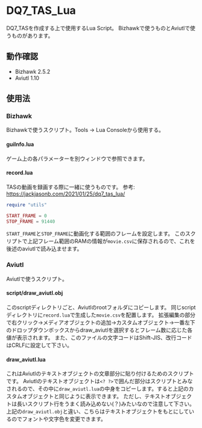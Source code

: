 # DQ7_TAS_Lua

DQ7_TASを作成する上で使用するLua Script。
Bizhawkで使うものとAviutlで使うものがあります。

## 動作確認

- Bizhawk 2.5.2
- Aviutl 1.10

## 使用法

### Bizhawk

Bizhawkで使うスクリプト。Tools -> Lua Consoleから使用する。

#### guiInfo.lua

ゲーム上の各パラメーターを別ウィンドウで参照できます。

#### record.lua

TASの動画を録画する際に一緒に使うものです。
参考: <https://jackjasonb.com/2021/01/25/dq7_tas_lua/>

```lua
require "utils"

START_FRAME = 0
STOP_FRAME = 91440
```

`START_FRAME`と`STOP_FRAME`に動画化する範囲のフレームを設定します。
このスクリプトで上記フレーム範囲のRAMの情報が`movie.csv`に保存されるので、これを後述のaviutlで読み込ませます。

### Aviutl

Aviutlで使うスクリプト。

#### script/draw_aviutl.obj

このscriptディレクトリごと、Aviutlのrootフォルダにコピーします。
同じscriptディレクトリに`record.lua`で生成した`movie.csv`を配置します。
拡張編集の部分で右クリック->メディアオブジェクトの追加->カスタムオブジェクト->一番左下のドロップダウンボックスからdraw_aviutlを選択するとフレーム数に応じた各値が表示されます。
また、このファイルの文字コードはShift-JIS、改行コードはCRLFに設定して下さい。

#### draw_aviutl.lua

これはAviutlのテキストオブジェクトの文章部分に貼り付けるためのスクリプトです。
Aviutlのテキストオブジェクトは`<? ?>`で囲んだ部分はスクリプトとみなされるので、その中に`draw_aviutl.lua`の中身をコピーします。すると上記のカスタムオブジェクトと同じように表示できます。
ただし、テキストオブジェクトは長いスクリプト行をうまく読み込めない(？)みたいなので注意して下さい。
上記の`draw_aviutl.obj`と違い、こちらはテキストオブジェクトをもとにしているのでフォントや文字色を変更できます。
